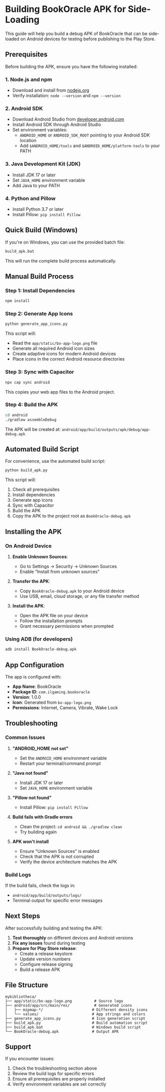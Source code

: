 # Building BookOracle APK for Side-Loading

This guide will help you build a debug APK of BookOracle that can be side-loaded on Android devices for testing before publishing to the Play Store.

## Prerequisites

Before building the APK, ensure you have the following installed:

### 1. Node.js and npm
- Download and install from [nodejs.org](https://nodejs.org/)
- Verify installation: `node --version` and `npm --version`

### 2. Android SDK
- Download Android Studio from [developer.android.com](https://developer.android.com/studio)
- Install Android SDK through Android Studio
- Set environment variables:
  - `ANDROID_HOME` or `ANDROID_SDK_ROOT` pointing to your Android SDK location
  - Add `$ANDROID_HOME/tools` and `$ANDROID_HOME/platform-tools` to your PATH

### 3. Java Development Kit (JDK)
- Install JDK 17 or later
- Set `JAVA_HOME` environment variable
- Add Java to your PATH

### 4. Python and Pillow
- Install Python 3.7 or later
- Install Pillow: `pip install Pillow`

## Quick Build (Windows)

If you're on Windows, you can use the provided batch file:

```bash
build_apk.bat
```

This will run the complete build process automatically.

## Manual Build Process

### Step 1: Install Dependencies

```bash
npm install
```

### Step 2: Generate App Icons

```bash
python generate_app_icons.py
```

This script will:
- Read the `app/static/bo-app-logo.png` file
- Generate all required Android icon sizes
- Create adaptive icons for modern Android devices
- Place icons in the correct Android resource directories

### Step 3: Sync with Capacitor

```bash
npx cap sync android
```

This copies your web app files to the Android project.

### Step 4: Build the APK

```bash
cd android
./gradlew assembleDebug
```

The APK will be created at: `android/app/build/outputs/apk/debug/app-debug.apk`

## Automated Build Script

For convenience, use the automated build script:

```bash
python build_apk.py
```

This script will:
1. Check all prerequisites
2. Install dependencies
3. Generate app icons
4. Sync with Capacitor
5. Build the APK
6. Copy the APK to the project root as `BookOracle-debug.apk`

## Installing the APK

### On Android Device

1. **Enable Unknown Sources**:
   - Go to Settings → Security → Unknown Sources
   - Enable "Install from unknown sources"

2. **Transfer the APK**:
   - Copy `BookOracle-debug.apk` to your Android device
   - Use USB, email, cloud storage, or any file transfer method

3. **Install the APK**:
   - Open the APK file on your device
   - Follow the installation prompts
   - Grant necessary permissions when prompted

### Using ADB (for developers)

```bash
adb install BookOracle-debug.apk
```

## App Configuration

The app is configured with:

- **App Name**: BookOracle
- **Package ID**: `com.ilgaming.bookoracle`
- **Version**: 1.0.0
- **Icon**: Generated from `bo-app-logo.png`
- **Permissions**: Internet, Camera, Vibrate, Wake Lock

## Troubleshooting

### Common Issues

1. **"ANDROID_HOME not set"**
   - Set the `ANDROID_HOME` environment variable
   - Restart your terminal/command prompt

2. **"Java not found"**
   - Install JDK 17 or later
   - Set `JAVA_HOME` environment variable

3. **"Pillow not found"**
   - Install Pillow: `pip install Pillow`

4. **Build fails with Gradle errors**
   - Clean the project: `cd android && ./gradlew clean`
   - Try building again

5. **APK won't install**
   - Ensure "Unknown Sources" is enabled
   - Check that the APK is not corrupted
   - Verify the device architecture matches the APK

### Build Logs

If the build fails, check the logs in:
- `android/app/build/outputs/logs/`
- Terminal output for specific error messages

## Next Steps

After successfully building and testing the APK:

1. **Test thoroughly** on different devices and Android versions
2. **Fix any issues** found during testing
3. **Prepare for Play Store release**:
   - Create a release keystore
   - Update version numbers
   - Configure release signing
   - Build a release APK

## File Structure

```
mybibliotheca/
├── app/static/bo-app-logo.png          # Source logo
├── android/app/src/main/res/           # Generated icons
│   ├── mipmap-*/                      # Different density icons
│   └── values/                        # App strings and colors
├── generate_app_icons.py              # Icon generation script
├── build_apk.py                       # Build automation script
├── build_apk.bat                      # Windows build script
└── BookOracle-debug.apk               # Output APK
```

## Support

If you encounter issues:
1. Check the troubleshooting section above
2. Review the build logs for specific errors
3. Ensure all prerequisites are properly installed
4. Verify environment variables are set correctly 